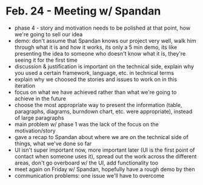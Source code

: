 # Feb. 24 - Meeting w/ Spandan
- phase 4 - story and motivation needs to be polished at that point, how we're going to sell our idea
- demo: don't assume that Spandan knows our project very well, walk him through what it is and how it works, its only a 5 min demo, its like presenting the idea to someone who doesn't know what it is, they're seeing it for the first time
- discussion & justification is important on the technical side, explain why you used a certain framework, language, etc. in technical terms
- explain why we choosed the stories and issues to work on in this iteration
- focus on what we have achieved rather than what we're going to achieve in the future
- choose the most appropriate way to present the information (table, paragraphs, diagrams, burndown chart, etc. were appropriate), instead of large paragraphs 
- main problem w/ phase 1 was the lack of the focus on the motivation/story
- gave a recap to Spandan about where we are on the technical side of things, what we've done so far
- UI isn't super important now, more important later (UI is the first point of contact when someone uses it), spread out the work across the different areas, don't go overboard w/ the UI, add functionality too
- meet again on Friday w/ Spandan, hopefully have a rough demo by then
- communication problems: one issue we'll have to overcome  
